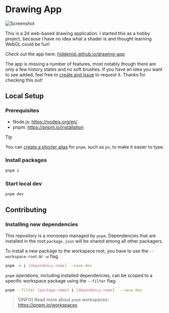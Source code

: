 # Drawing App

![Screenshot](https://github.com/hiddenist/drawing-app/assets/563879/2bd5299e-c7db-4a15-b5b4-86e613782f79)

This is a 2d web-based drawing application. I started this as a hobby project, because I have no idea what a shader is and thought learning WebGL could be fun!

Check out the app here: [hiddenist.github.io/drawing-app](https://hiddenist.github.io/drawing-app/)

The app is missing a number of features, most notably though there are only a few history states and no soft brushes. If you have an idea you want to see added, feel free to [create and issue](https://github.com/hiddenist/drawing-app/issues/new) to request it. Thanks for checking this out!

## Local Setup

### Prerequisites

- Node.js: https://nodejs.org/en/
- pnpm: https://pnpm.io/installation

> [!TIP]
> You can [create a shorter alias](https://pnpm.io/installation#using-a-shorter-alias) for `pnpm`, such as `pn`, to make it easier to type.

### Install packages

```sh
pnpm i
```

### Start local dev

```sh
pnpm dev
```

## Contributing

### Installing new dependencies

This repository is a monorepo managed by `pnpm`. Dependencies that are installed in the root `package.json` will be shared among all other packagers.

To install a new package to the workspace root, you have to use the `--workspace-root` or `-w` flag.

```sh
pnpm -w i [dependency-name] --save-dev
```

`pnpm` operations, including installed dependencies, can be scoped to a specific workspace package using the `--filter` flag:

```sh
pnpm --filter [package-name] i [dependency-name]  --save-dev
```

> ![INFO] Read more about `pnpm` workspaces: https://pnpm.io/workspaces
